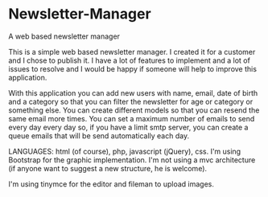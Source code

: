 # Newsletter-Manager
A web based newsletter manager

This is a simple web based newsletter manager. I created it for a customer and I chose to publish it.
I have a lot of features to implement and a lot of issues to resolve and I would be happy if someone will help to improve this
application.

With this application you can add new users with name, email, date of birth and a category so that you can filter the newsletter
for age or category or something else.
You can create different models so that you can resend the same email more times.
You can set a maximum number of emails to send every day every day so, if you have a limit smtp server, you can create a queue
emails that will be send automatically each day.

LANGUAGES:
html (of course), php, javascript (jQuery), css.
I'm using Bootstrap for the graphic implementation. I'm not using a mvc architecture (if anyone want to suggest a new
structure, he is welcome).

I'm using tinymce for the editor and fileman to upload images.
